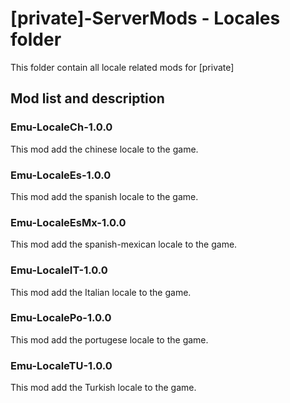 # [private]-ServerMods - Locales folder
This folder contain all locale related mods for [private]
## Mod list and description

### Emu-LocaleCh-1.0.0
This mod add the chinese locale to the game.

### Emu-LocaleEs-1.0.0
This mod add the spanish locale to the game.

### Emu-LocaleEsMx-1.0.0
This mod add the spanish-mexican locale to the game.

### Emu-LocaleIT-1.0.0
This mod add the Italian locale to the game.

### Emu-LocalePo-1.0.0
This mod add the portugese locale to the game.

### Emu-LocaleTU-1.0.0
This mod add the Turkish locale to the game.
